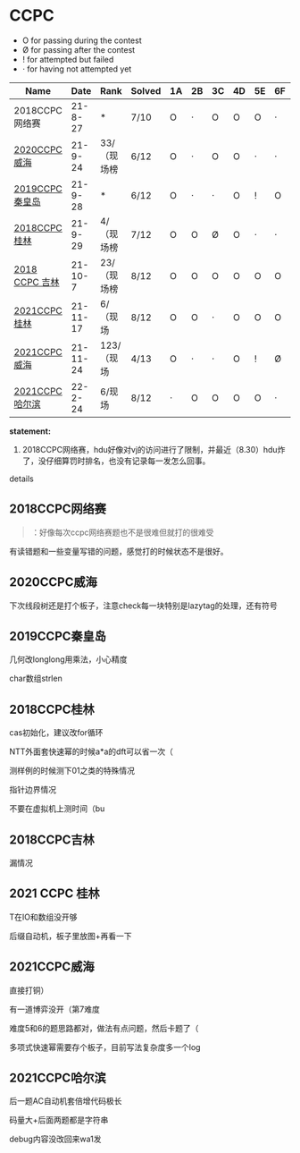 # CCPC

- O for passing during the contest
- Ø for passing after the contest
- ! for attempted but failed
- · for having not attempted yet

| Name                                                         | Date     | Rank        | Solved | 1A   | 2B   | 3C   | 4D   | 5E   | 6F   | 7G   | 8H   | 9I   | 10J  | 11K  | 12L  | 13M  |
| ------------------------------------------------------------ | -------- | ----------- | ------ | ---- | ---- | ---- | ---- | ---- | ---- | ---- | ---- | ---- | ---- | ---- | ---- | ---- |
| 2018CCPC网络赛                                               | 21-8-27  | *           | 7/10   | O    | ·    | O    | O    | O    | ·    | O    | ·    | O    | O    |      |      |      |
| [2020CCPC威海](https://codeforces.com/gym/102798/)           | 21-9-24  | 33/（现场榜 | 6/12   | O    | ·    | O    | O    | ·    | ·    | O    | O    | ·    | !    | ·    | O    |      |
| [2019CCPC秦皇岛](https://codeforces.com/gym/102361)          | 21-9-28  | *           | 6/12   | O    | ·    | ·    | O    | !    | O    | ·    | ·    | O    | O    | O    |      |      |
| [2018CCPC桂林](https://codeforces.com/gym/102823)            | 21-9-29  | 4/（现场榜  | 7/12   | O    | O    | Ø    | O    | ·    | ·    | O    | O    | ·    | O    | ·    | O    |      |
| [2018 CCPC 吉林 ](https://vjudge.net/contest/461220#overview) | 21-10-7  | 23/（现场榜 | 8/12   | O    | O    | O    | O    | O    | O    | ·    | O    | O    | ·    | ·    | ·    |      |
| [2021CCPC 桂林](https://codeforces.com/gym/103409)           | 21-11-17 | 6/（现场    | 8/12   | O    | O    | ·    | O    | O    | O    | O    | ·    | O    | ·    | O    | ·    |      |
| [2021CCPC威海](https://codeforces.com/gym/103428)            | 21-11-24 | 123/（现场  | 4/13   | O    | ·    | ·    | O    | !    | Ø    | O    | ·    | ·    | O    | ·    | ·    | !    |
| [2021CCPC哈尔滨](https://codeforces.com/gym/103447)          | 22-2-24  | 6/现场      | 8/12   | ·    | O    | O    | O    | O    | ·    | O    | O    | O    | O    | ·    | !    |      |

**statement:** 

1.  2018CCPC网络赛，hdu好像对vj的访问进行了限制，并最近（8.30）hdu炸了，没仔细算罚时排名，也没有记录每一发怎么回事。



details

## 2018CCPC网络赛

> ：好像每次ccpc网络赛题也不是很难但就打的很难受

有读错题和一些变量写错的问题，感觉打的时候状态不是很好。



## 2020CCPC威海

下次线段树还是打个板子，注意check每一块特别是lazytag的处理，还有符号



## 2019CCPC秦皇岛

几何改longlong用乘法，小心精度

char数组strlen





## 2018CCPC桂林

cas初始化，建议改for循环

NTT外面套快速幂的时候a*a的dft可以省一次（

测样例的时候测下01之类的特殊情况

指针边界情况

不要在虚拟机上测时间（bu



## 2018CCPC吉林

漏情况





## 2021 CCPC 桂林

T在IO和数组没开够

后缀自动机，板子里放图+再看一下



## 2021CCPC威海

直接打铜）

有一道博弈没开（第7难度

难度5和6的题思路都对，做法有点问题，然后卡题了（

多项式快速幂需要存个板子，目前写法复杂度多一个log



## 2021CCPC哈尔滨

后一题AC自动机套倍增代码极长

码量大+后面两题都是字符串

debug内容没改回来wa1发



